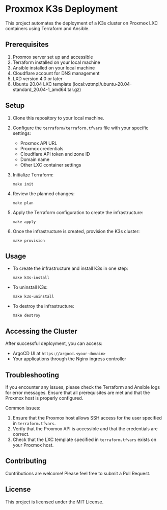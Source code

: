 # Proxmox K3s Deployment

This project automates the deployment of a K3s cluster on Proxmox LXC containers using Terraform and Ansible.

## Prerequisites

1. Proxmox server set up and accessible
2. Terraform installed on your local machine
3. Ansible installed on your local machine
4. Cloudflare account for DNS management
5. LXD version 4.0 or later
6. Ubuntu 20.04 LXC template (local:vztmpl/ubuntu-20.04-standard_20.04-1_amd64.tar.gz)


## Setup

1. Clone this repository to your local machine.

2. Configure the `terraform/terraform.tfvars` file with your specific settings:
   - Proxmox API URL
   - Proxmox credentials
   - Cloudflare API token and zone ID
   - Domain name
   - Other LXC container settings

3. Initialize Terraform:
   ```
   make init
   ```

4. Review the planned changes:
   ```
   make plan
   ```

5. Apply the Terraform configuration to create the infrastructure:
   ```
   make apply
   ```

6. Once the infrastructure is created, provision the K3s cluster:
   ```
   make provision
   ```

## Usage

- To create the infrastructure and install K3s in one step:
  ```
  make k3s-install
  ```

- To uninstall K3s:
  ```
  make k3s-uninstall
  ```

- To destroy the infrastructure:
  ```
  make destroy
  ```

## Accessing the Cluster

After successful deployment, you can access:
- ArgoCD UI at `https://argocd.<your-domain>`
- Your applications through the Nginx ingress controller

## Troubleshooting

If you encounter any issues, please check the Terraform and Ansible logs for error messages. Ensure that all prerequisites are met and that the Proxmox host is properly configured.

Common issues:
1. Ensure that the Proxmox host allows SSH access for the user specified in `terraform.tfvars`.
2. Verify that the Proxmox API is accessible and that the credentials are correct.
3. Check that the LXC template specified in `terraform.tfvars` exists on your Proxmox host.

## Contributing

Contributions are welcome! Please feel free to submit a Pull Request.

## License

This project is licensed under the MIT License.